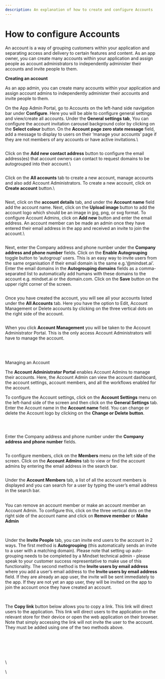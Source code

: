 ```yaml
---
description: An explanation of how to create and configure Accounts
---
```


# How to configure Accounts

An account is a way of grouping customers within your application and separating access and delivery to certain features and content. As an app owner, you can create many accounts within your application and assign people as account administrators to independently administer their accounts and invite people to them.



**Creating an account**

As an app admin, you can create many accounts within your application and assign account admins to independently administer their accounts and invite people to them.

On the App Admin Portal, go to Accounts on the left-hand side navigation bar under **Configure**. Here you will be able to configure general settings and view/create all accounts. Under the **General settings tab**, You can configure the account invitation carousel background color by clicking on the **Select colour** button. On the **Account page zero state message** field, add a message to display to users on their ‘manage your accounts’ page if they are not members of any accounts or have active invitations.\


<figure><img src="https://info.mindset.ai/hs-fs/hubfs/Screenshot%202023-10-13%20at%2012.59.57.png?width=688&#x26;height=408&#x26;name=Screenshot%202023-10-13%20at%2012.59.57.png" alt=""><figcaption></figcaption></figure>

Click on the **Add new contact address** button to configure the email address(es) that account owners can contact to request domains to be autogrouped into their account.\


<figure><img src="https://lh3.googleusercontent.com/7mIW0CMTZ5Pzt4n4lT4LgvwUspmF79494zw-E7cmkZwqLNS24yh9HgOhRKY_Ap-VBQ4CXqXAM6GE9e3th79LyYDzc-_mUopr6GGwSiiFiYUpAPrmyqU4mPVJO0U7uo9PUZMlZikZxXFE2V16fA9Zl6I" alt=""><figcaption></figcaption></figure>

Click on the **All accounts** tab to create a new account, manage accounts and also add Account Administrators. To create a new account,  click on **Create account** button.\


<figure><img src="https://lh3.googleusercontent.com/Wk45nWtAVp-OGSnDrZHGgysuxPjLNDBnb6lFMe313DogddZJVvuQy50iQIuvPY2aUHWhuBiA2WzRSjUOs0SoH0sNjd8dQlAJG4isq7LgSU0ZQn25dSbmF_OvTau10L3S9tPpyq1bnoKueOWhwGJkraM" alt=""><figcaption></figcaption></figure>

Next, click on the **account details** tab, and under the **Account name** field add the account name. Next, click on the **Upload image** button to add the account logo which should be an image in jpg, png, or svg format. To configure Account Admins, click on **Add new** button and enter the email address. An account member can be made an admin once they have entered their email address in the app and received an invite to join the account.\


<figure><img src="https://lh4.googleusercontent.com/pdOuP42u0jG6wbxTunRqBWx_yDcf5T-rvSe6t_Go7u39hlw6LJv5MccAu5L_GpAYJAQNhBNdinDuG4w_m_eUhYQeIjvBpf7R7lGMXjs88yyn2wS9mEPwhyYYx6hj5-Sxg0YBI4ofOhIgwbfoZbR7aqs" alt=""><figcaption></figcaption></figure>

Next, enter the Company address and phone number under the **Company address and phone number** fields. Click on the **Enable Autogrouping** toggle button to ‘autogroup’ users. This is an easy way to invite users from the same organisation if their email domain is the same e.g.‘@mindset.ai’. Enter the email domains in the **Autogrouping domains** fields as a comma-separated list to automatically add humans with these domains to the account e.g. mindset.ai or the domain.com. Click on the **Save** button on the upper right corner of the screen.

<figure><img src="https://lh5.googleusercontent.com/T1S-EmpVlrEGQm8LXtyu2-E8jag0f0TR6MBRL5dBuSdcB1WPXbykGebmXRTt2afmBO_zZVaqqWkxw3HnZG5IdRQQjzkfY8fdttjOOLq2S10t3B9fuG_nIkqmRFCnyfoZx3VNUqzy5_Pq7NlIs8XXmt8" alt=""><figcaption></figcaption></figure>

Once you have created the account, you will see all your accounts listed under the **All Accounts** tab. Here you have the option to Edit, Account Management or Delete accounts by clicking on the three vertical dots on the right side of the account.&#x20;

<figure><img src="https://lh3.googleusercontent.com/o3f6VYAmjYTAjXIFhUwF0335PuL9QeNDJ-3Z-Zbpl52KaGK1aQDTh5vyqfeD1rD4q7P10L6zY5tkrDw6O4dY1CNwsjaWEjP4zp4wdvCHabidmknUb73_IVpkvPnQzCRgHRsSH49SdQ1VA1f85vgIum8" alt=""><figcaption></figcaption></figure>

When you click **Account Management** you will be taken to the Account Administrator Portal. This is the only access Account Administrators will have to manage the account.

<figure><img src="https://lh5.googleusercontent.com/AqHmYbjm4arF_KTAw2gHvjEjX-z1VjnzrpJViiGYaqPYIwxJmFRRAZVFrlZbrdonbjskl7AnsrJv4gb4_q4BeppDeF-aysbq7OYlvOh2Hi7xvDMBlZsD5tcvXLAPE76Qn14GeKn0lBT6SNEHnSOGJ1A" alt=""><figcaption></figcaption></figure>

\
\
Managing an Account&#x20;

The **Account Administrator Portal** enables Account Admins to manage their accounts. Here, the Account Admin can view the account dashboard, the account settings, account members, and all the workflows enabled for the account.

To configure the Account settings, click on the **Account Settings** menu on the left-hand side of the screen and then click on the **General Settings** tab. Enter the Account name in the **Account name** field. You can change or delete the Account logo by clicking on the **Change or Delete button**.

<figure><img src="https://lh6.googleusercontent.com/xeeQbQxls-_YlQ_gXI24M1UVHJ7X7H6tYguEWiyjMK8HyRg-eh8whxGoPwvttnVoWSGGYjWAkkeZPXZX2PtPK1gtORWLjg90tR64tQvJalR9jYCeek8Ixf9adXRvdSXP8pV5XQ1NSj2okOTUlCACy0c" alt=""><figcaption></figcaption></figure>

<figure><img src="https://lh3.googleusercontent.com/5DDTj0LvivthoRWOeWXxXgqAmjaUcSGO5CNjwYBDz7BrcEMR6z_bSiRXhfE1YaEcGucil_zGm0YGpov01cZGYIF8cfu_53y-0Sr-REMhjfqmhx3NdbTiwCc_M1dZi0WbiTikrxCFlixaIU3vJm3uiT4" alt=""><figcaption></figcaption></figure>

\
Enter the Company address and phone number under the **Company address and phone number** fields.&#x20;

<figure><img src="https://lh4.googleusercontent.com/lc1jTb2jUnmWzOXo5K8jDjOWRfIpQ2L2aJOpjDZIMDIzOIW6_nFn0UGKyNnBqjB-MK9yhH2ghGHokguHKQ0kLGkN-005BzROvBZr9NgQRHi0rbE5Q9BsgDzvYx1DEF9JktZmXme1az1bJQT_6cb3mmQ" alt=""><figcaption></figcaption></figure>

To configure members, click on the **Members** menu on the left side of the screen. Click on the **Account Admins** tab to view or find the account admins by entering the email address in the search bar.

<figure><img src="https://lh5.googleusercontent.com/YYN39aah0Fls1E0ipIkFMGU9w_kf_ZhwUU60ISO1c8CkMHceZihPZumfanfkhemWZdbV8253HOEPVciwJb4WYTvYS7iRscqhGqnLKGt1UtBuHpJZsmvZaR0AryWNFKCDmQ6QH_hw7D4ldyew12ADmew" alt=""><figcaption></figcaption></figure>

Under the **Account Members** tab, a list of all the account members is displayed and you can search for a user by typing the user’s email address in the search bar.&#x20;

\
You can remove an account member or make an account member an Account Admin. To configure this, click on the three vertical dots on the right side of the account name and click on **Remove member** or **Make Admin**

<figure><img src="https://lh6.googleusercontent.com/T_oqmq-4cI4U57vpz8O8i_IT3pJVuZsrgJGtX3uMVj8Lxdn-1OuBrmxIUvN4AqnmK1n5BnM3tH0tyVWxKkF7rzWlXd1D5CnFQCxZQE5hqLhWVQb1vkpavwA1QCLtl0YDWDPaJhaTxjRY1lt8YSYZOhc" alt=""><figcaption></figcaption></figure>

\
Under the **Invite People** tab, you can invite end users to the account in 2 ways. The first method is **Autogrouping** (this automatically sends an invite to a user with a matching domain). Please note that setting up auto-grouping needs to be completed by a Mindset technical admin - please speak to your customer success representative to make use of this functionality. The second method is the **Invite users by email address** where you add a user’s email address to the **Invite users by email address** field. If they are already an app user, the invite will be sent immediately to the app. If they are not yet an app user, they will be invited on the app to join the account once they have created an account.

<figure><img src="https://lh4.googleusercontent.com/pu7uxZs3X6UWub1tG55VDziY8mKJnzWqljjScol6VdeX4lic9ZmT700pRy5o61-prLiLZIK7P0QTZgpgvWDuKDkKrdiW3937D89J3-o3f34RdCdg4bGvujLxF4FrFDEo5sS6UPdnF0KaJ1JmRrJYwHE" alt=""><figcaption></figcaption></figure>

\
The **Copy link** button below allows you to copy a link. This link will direct users to the application. This link will direct users to the application on the relevant store for their device or open the web application on their browser. Note that simply accessing the link will not invite the user to the account. They must be added using one of the two methods above.

<figure><img src="https://lh6.googleusercontent.com/ZNU9zF3lOi1vPSAF_FGSytJild-JF8GDJKSJ378YuhgI3LY8UmlauGjqokbBb78VpfJrDtmutgQqlZuySwbnCr7RWIyorn5S7XpcTwz50vEQ0sRK8URgrSbsP23qLlpqgpkhpCrwdRCh5I0xw-1W7aU" alt=""><figcaption></figcaption></figure>

\
\
\
\
\


\






